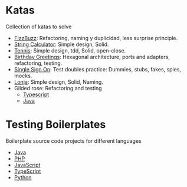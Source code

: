 # Katas
Collection of katas to solve

- [FizzBuzz](./FizzBuzz.md): Refactoring, naming y duplicidad, less surprise principle.
- [String Calculator](./StringCalculator.md): Simple design, Solid.
- [Tennis](./Tennis.md): Simple design, tdd, Solid, open-close.
- [Birthday Greetings](./BirthdayGreetings.md): Hexagonal architecture, ports and adapters, refactoring, testing.
- [Single Sign On](./SingleSignOn.md): Test doubles practice: Dummies, stubs, fakes, spies, mocks.
- [Lonja](./Lonja.md): Simple design, Solid, Naming.
- Gilded rose: Refactoring and testing
  - [Typescript](https://github.com/540/gilded-rose-ts)
  - [Java](https://github.com/540/gilded-rose-java)
# Testing Boilerplates
Boilerplate source code projects for different languages

- [Java](https://github.com/540/java-testing-boilerplate)
- [PHP](https://github.com/540/php-testing-boilerplate)
- [JavaScript](https://github.com/540/js-testing-boilerplate)
- [TypeScript](https://github.com/540/ts-testing-boilerplate)
- [Python](https://github.com/540/python-testing-boilerplate)
